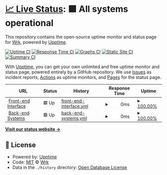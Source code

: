# [📈 Live Status](https://community.wrk.com): <!--live status--> **🟩 All systems operational**

This repository contains the open-source uptime monitor and status page for [Wrk](www.wrk.com), powered by [Upptime](https://github.com/upptime/upptime).

[![Uptime CI](https://github.com/wrktech/status-page/workflows/Uptime%20CI/badge.svg)](https://github.com/wrktech/status-page/actions?query=workflow%3A%22Uptime+CI%22)
[![Response Time CI](https://github.com/wrktech/status-page/workflows/Response%20Time%20CI/badge.svg)](https://github.com/wrktech/status-page/actions?query=workflow%3A%22Response+Time+CI%22)
[![Graphs CI](https://github.com/wrktech/status-page/workflows/Graphs%20CI/badge.svg)](https://github.com/wrktech/status-page/actions?query=workflow%3A%22Graphs+CI%22)
[![Static Site CI](https://github.com/wrktech/status-page/workflows/Static%20Site%20CI/badge.svg)](https://github.com/wrktech/status-page/actions?query=workflow%3A%22Static+Site+CI%22)
[![Summary CI](https://github.com/wrktech/status-page/workflows/Summary%20CI/badge.svg)](https://github.com/wrktech/status-page/actions?query=workflow%3A%22Summary+CI%22)

With [Upptime](https://upptime.js.org), you can get your own unlimited and free uptime monitor and status page, powered entirely by a GitHub repository. We use [Issues](https://github.com/wrktech/status-page/issues) as incident reports, [Actions](https://github.com/wrktech/status-page/actions) as uptime monitors, and [Pages](https://community.wrk.com) for the status page.

<!--start: status pages-->
<!-- This summary is generated by Upptime (https://github.com/upptime/upptime) -->
<!-- Do not edit this manually, your changes will be overwritten -->
<!-- prettier-ignore -->
| URL | Status | History | Response Time | Uptime |
| --- | ------ | ------- | ------------- | ------ |
| <img alt="" src="https://icons.duckduckgo.com/ip3/account.wrk.com.ico" height="13"> [Front-end Interface](https://account.wrk.com/health) | 🟩 Up | [front-end-interface.yml](https://github.com/wrktech/status-page/commits/HEAD/history/front-end-interface.yml) | <details><summary><img alt="Response time graph" src="./graphs/front-end-interface/response-time-week.png" height="20"> 0ms</summary><br><a href="https://status.wrk.com/history/front-end-interface"><img alt="Response time 0" src="https://img.shields.io/endpoint?url=https%3A%2F%2Fraw.githubusercontent.com%2Fwrktech%2Fstatus-page%2FHEAD%2Fapi%2Ffront-end-interface%2Fresponse-time.json"></a><br><a href="https://status.wrk.com/history/front-end-interface"><img alt="24-hour response time 0" src="https://img.shields.io/endpoint?url=https%3A%2F%2Fraw.githubusercontent.com%2Fwrktech%2Fstatus-page%2FHEAD%2Fapi%2Ffront-end-interface%2Fresponse-time-day.json"></a><br><a href="https://status.wrk.com/history/front-end-interface"><img alt="7-day response time 0" src="https://img.shields.io/endpoint?url=https%3A%2F%2Fraw.githubusercontent.com%2Fwrktech%2Fstatus-page%2FHEAD%2Fapi%2Ffront-end-interface%2Fresponse-time-week.json"></a><br><a href="https://status.wrk.com/history/front-end-interface"><img alt="30-day response time 0" src="https://img.shields.io/endpoint?url=https%3A%2F%2Fraw.githubusercontent.com%2Fwrktech%2Fstatus-page%2FHEAD%2Fapi%2Ffront-end-interface%2Fresponse-time-month.json"></a><br><a href="https://status.wrk.com/history/front-end-interface"><img alt="1-year response time 0" src="https://img.shields.io/endpoint?url=https%3A%2F%2Fraw.githubusercontent.com%2Fwrktech%2Fstatus-page%2FHEAD%2Fapi%2Ffront-end-interface%2Fresponse-time-year.json"></a></details> | <details><summary><a href="https://status.wrk.com/history/front-end-interface">100.00%</a></summary><a href="https://status.wrk.com/history/front-end-interface"><img alt="All-time uptime 100.00%" src="https://img.shields.io/endpoint?url=https%3A%2F%2Fraw.githubusercontent.com%2Fwrktech%2Fstatus-page%2FHEAD%2Fapi%2Ffront-end-interface%2Fuptime.json"></a><br><a href="https://status.wrk.com/history/front-end-interface"><img alt="24-hour uptime 100.00%" src="https://img.shields.io/endpoint?url=https%3A%2F%2Fraw.githubusercontent.com%2Fwrktech%2Fstatus-page%2FHEAD%2Fapi%2Ffront-end-interface%2Fuptime-day.json"></a><br><a href="https://status.wrk.com/history/front-end-interface"><img alt="7-day uptime 100.00%" src="https://img.shields.io/endpoint?url=https%3A%2F%2Fraw.githubusercontent.com%2Fwrktech%2Fstatus-page%2FHEAD%2Fapi%2Ffront-end-interface%2Fuptime-week.json"></a><br><a href="https://status.wrk.com/history/front-end-interface"><img alt="30-day uptime 100.00%" src="https://img.shields.io/endpoint?url=https%3A%2F%2Fraw.githubusercontent.com%2Fwrktech%2Fstatus-page%2FHEAD%2Fapi%2Ffront-end-interface%2Fuptime-month.json"></a><br><a href="https://status.wrk.com/history/front-end-interface"><img alt="1-year uptime 100.00%" src="https://img.shields.io/endpoint?url=https%3A%2F%2Fraw.githubusercontent.com%2Fwrktech%2Fstatus-page%2FHEAD%2Fapi%2Ffront-end-interface%2Fuptime-year.json"></a></details>
| <img alt="" src="https://icons.duckduckgo.com/ip3/jc.wrk.com.ico" height="13"> [Back-end Systems](https://jc.wrk.com/healthz/) | 🟩 Up | [back-end-systems.yml](https://github.com/wrktech/status-page/commits/HEAD/history/back-end-systems.yml) | <details><summary><img alt="Response time graph" src="./graphs/back-end-systems/response-time-week.png" height="20"> 0ms</summary><br><a href="https://status.wrk.com/history/back-end-systems"><img alt="Response time 0" src="https://img.shields.io/endpoint?url=https%3A%2F%2Fraw.githubusercontent.com%2Fwrktech%2Fstatus-page%2FHEAD%2Fapi%2Fback-end-systems%2Fresponse-time.json"></a><br><a href="https://status.wrk.com/history/back-end-systems"><img alt="24-hour response time 0" src="https://img.shields.io/endpoint?url=https%3A%2F%2Fraw.githubusercontent.com%2Fwrktech%2Fstatus-page%2FHEAD%2Fapi%2Fback-end-systems%2Fresponse-time-day.json"></a><br><a href="https://status.wrk.com/history/back-end-systems"><img alt="7-day response time 0" src="https://img.shields.io/endpoint?url=https%3A%2F%2Fraw.githubusercontent.com%2Fwrktech%2Fstatus-page%2FHEAD%2Fapi%2Fback-end-systems%2Fresponse-time-week.json"></a><br><a href="https://status.wrk.com/history/back-end-systems"><img alt="30-day response time 0" src="https://img.shields.io/endpoint?url=https%3A%2F%2Fraw.githubusercontent.com%2Fwrktech%2Fstatus-page%2FHEAD%2Fapi%2Fback-end-systems%2Fresponse-time-month.json"></a><br><a href="https://status.wrk.com/history/back-end-systems"><img alt="1-year response time 0" src="https://img.shields.io/endpoint?url=https%3A%2F%2Fraw.githubusercontent.com%2Fwrktech%2Fstatus-page%2FHEAD%2Fapi%2Fback-end-systems%2Fresponse-time-year.json"></a></details> | <details><summary><a href="https://status.wrk.com/history/back-end-systems">100.00%</a></summary><a href="https://status.wrk.com/history/back-end-systems"><img alt="All-time uptime 100.00%" src="https://img.shields.io/endpoint?url=https%3A%2F%2Fraw.githubusercontent.com%2Fwrktech%2Fstatus-page%2FHEAD%2Fapi%2Fback-end-systems%2Fuptime.json"></a><br><a href="https://status.wrk.com/history/back-end-systems"><img alt="24-hour uptime 100.00%" src="https://img.shields.io/endpoint?url=https%3A%2F%2Fraw.githubusercontent.com%2Fwrktech%2Fstatus-page%2FHEAD%2Fapi%2Fback-end-systems%2Fuptime-day.json"></a><br><a href="https://status.wrk.com/history/back-end-systems"><img alt="7-day uptime 100.00%" src="https://img.shields.io/endpoint?url=https%3A%2F%2Fraw.githubusercontent.com%2Fwrktech%2Fstatus-page%2FHEAD%2Fapi%2Fback-end-systems%2Fuptime-week.json"></a><br><a href="https://status.wrk.com/history/back-end-systems"><img alt="30-day uptime 100.00%" src="https://img.shields.io/endpoint?url=https%3A%2F%2Fraw.githubusercontent.com%2Fwrktech%2Fstatus-page%2FHEAD%2Fapi%2Fback-end-systems%2Fuptime-month.json"></a><br><a href="https://status.wrk.com/history/back-end-systems"><img alt="1-year uptime 100.00%" src="https://img.shields.io/endpoint?url=https%3A%2F%2Fraw.githubusercontent.com%2Fwrktech%2Fstatus-page%2FHEAD%2Fapi%2Fback-end-systems%2Fuptime-year.json"></a></details>

<!--end: status pages-->

[**Visit our status website →**](https://community.wrk.com)

## 📄 License

- Powered by: [Upptime](https://github.com/upptime/upptime)
- Code: [MIT](./LICENSE) © [Wrk](www.wrk.com)
- Data in the `./history` directory: [Open Database License](https://opendatacommons.org/licenses/odbl/1-0/)
